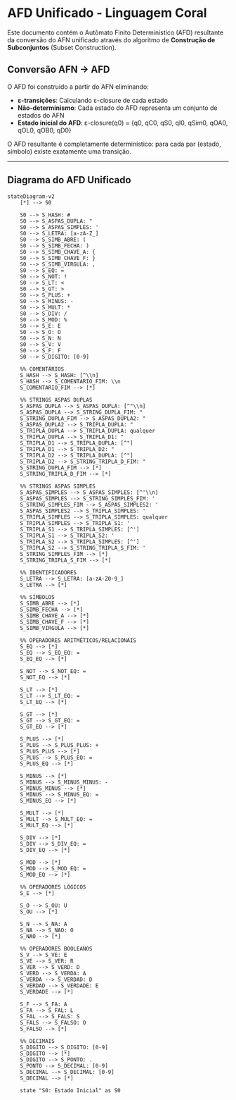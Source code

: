 # AFD Unificado - Linguagem Coral

Este documento contém o Autômato Finito Determinístico (AFD) resultante da conversão do AFN unificado através do algoritmo de **Construção de Subconjuntos** (Subset Construction).

## Conversão AFN → AFD

O AFD foi construído a partir do AFN eliminando:
- **ε-transições**: Calculando ε-closure de cada estado
- **Não-determinismo**: Cada estado do AFD representa um conjunto de estados do AFN
- **Estado inicial do AFD**: ε-closure(q0) = {q0, qC0, qS0, qI0, qSim0, qOA0, qOL0, qOB0, qD0}

O AFD resultante é completamente determinístico: para cada par (estado, símbolo) existe exatamente uma transição.

---

## Diagrama do AFD Unificado

```mermaid
stateDiagram-v2
    [*] --> S0
    
    S0 --> S_HASH: #
    S0 --> S_ASPAS_DUPLA: "
    S0 --> S_ASPAS_SIMPLES: '
    S0 --> S_LETRA: [a-zA-Z_]
    S0 --> S_SIMB_ABRE: (
    S0 --> S_SIMB_FECHA: )
    S0 --> S_SIMB_CHAVE_A: {
    S0 --> S_SIMB_CHAVE_F: }
    S0 --> S_SIMB_VIRGULA: ,
    S0 --> S_EQ: =
    S0 --> S_NOT: !
    S0 --> S_LT: <
    S0 --> S_GT: >
    S0 --> S_PLUS: +
    S0 --> S_MINUS: -
    S0 --> S_MULT: *
    S0 --> S_DIV: /
    S0 --> S_MOD: %
    S0 --> S_E: E
    S0 --> S_O: O
    S0 --> S_N: N
    S0 --> S_V: V
    S0 --> S_F: F
    S0 --> S_DIGITO: [0-9]
    
    %% COMENTÁRIOS
    S_HASH --> S_HASH: [^\\n]
    S_HASH --> S_COMENTARIO_FIM: \\n
    S_COMENTARIO_FIM --> [*]
    
    %% STRINGS ASPAS DUPLAS
    S_ASPAS_DUPLA --> S_ASPAS_DUPLA: [^"\\n]
    S_ASPAS_DUPLA --> S_STRING_DUPLA_FIM: "
    S_STRING_DUPLA_FIM --> S_ASPAS_DUPLA2: "
    S_ASPAS_DUPLA2 --> S_TRIPLA_DUPLA: "
    S_TRIPLA_DUPLA --> S_TRIPLA_DUPLA: qualquer
    S_TRIPLA_DUPLA --> S_TRIPLA_D1: "
    S_TRIPLA_D1 --> S_TRIPLA_DUPLA: [^"]
    S_TRIPLA_D1 --> S_TRIPLA_D2: "
    S_TRIPLA_D2 --> S_TRIPLA_DUPLA: [^"]
    S_TRIPLA_D2 --> S_STRING_TRIPLA_D_FIM: "
    S_STRING_DUPLA_FIM --> [*]
    S_STRING_TRIPLA_D_FIM --> [*]
    
    %% STRINGS ASPAS SIMPLES
    S_ASPAS_SIMPLES --> S_ASPAS_SIMPLES: [^'\\n]
    S_ASPAS_SIMPLES --> S_STRING_SIMPLES_FIM: '
    S_STRING_SIMPLES_FIM --> S_ASPAS_SIMPLES2: '
    S_ASPAS_SIMPLES2 --> S_TRIPLA_SIMPLES: '
    S_TRIPLA_SIMPLES --> S_TRIPLA_SIMPLES: qualquer
    S_TRIPLA_SIMPLES --> S_TRIPLA_S1: '
    S_TRIPLA_S1 --> S_TRIPLA_SIMPLES: [^']
    S_TRIPLA_S1 --> S_TRIPLA_S2: '
    S_TRIPLA_S2 --> S_TRIPLA_SIMPLES: [^']
    S_TRIPLA_S2 --> S_STRING_TRIPLA_S_FIM: '
    S_STRING_SIMPLES_FIM --> [*]
    S_STRING_TRIPLA_S_FIM --> [*]
    
    %% IDENTIFICADORES
    S_LETRA --> S_LETRA: [a-zA-Z0-9_]
    S_LETRA --> [*]
    
    %% SÍMBOLOS
    S_SIMB_ABRE --> [*]
    S_SIMB_FECHA --> [*]
    S_SIMB_CHAVE_A --> [*]
    S_SIMB_CHAVE_F --> [*]
    S_SIMB_VIRGULA --> [*]
    
    %% OPERADORES ARITMÉTICOS/RELACIONAIS
    S_EQ --> [*]
    S_EQ --> S_EQ_EQ: =
    S_EQ_EQ --> [*]
    
    S_NOT --> S_NOT_EQ: =
    S_NOT_EQ --> [*]
    
    S_LT --> [*]
    S_LT --> S_LT_EQ: =
    S_LT_EQ --> [*]
    
    S_GT --> [*]
    S_GT --> S_GT_EQ: =
    S_GT_EQ --> [*]
    
    S_PLUS --> [*]
    S_PLUS --> S_PLUS_PLUS: +
    S_PLUS_PLUS --> [*]
    S_PLUS --> S_PLUS_EQ: =
    S_PLUS_EQ --> [*]
    
    S_MINUS --> [*]
    S_MINUS --> S_MINUS_MINUS: -
    S_MINUS_MINUS --> [*]
    S_MINUS --> S_MINUS_EQ: =
    S_MINUS_EQ --> [*]
    
    S_MULT --> [*]
    S_MULT --> S_MULT_EQ: =
    S_MULT_EQ --> [*]
    
    S_DIV --> [*]
    S_DIV --> S_DIV_EQ: =
    S_DIV_EQ --> [*]
    
    S_MOD --> [*]
    S_MOD --> S_MOD_EQ: =
    S_MOD_EQ --> [*]
    
    %% OPERADORES LÓGICOS
    S_E --> [*]
    
    S_O --> S_OU: U
    S_OU --> [*]
    
    S_N --> S_NA: A
    S_NA --> S_NAO: O
    S_NAO --> [*]
    
    %% OPERADORES BOOLEANOS
    S_V --> S_VE: E
    S_VE --> S_VER: R
    S_VER --> S_VERD: D
    S_VERD --> S_VERDA: A
    S_VERDA --> S_VERDAD: D
    S_VERDAD --> S_VERDADE: E
    S_VERDADE --> [*]
    
    S_F --> S_FA: A
    S_FA --> S_FAL: L
    S_FAL --> S_FALS: S
    S_FALS --> S_FALSO: O
    S_FALSO --> [*]
    
    %% DECIMAIS
    S_DIGITO --> S_DIGITO: [0-9]
    S_DIGITO --> [*]
    S_DIGITO --> S_PONTO: .
    S_PONTO --> S_DECIMAL: [0-9]
    S_DECIMAL --> S_DECIMAL: [0-9]
    S_DECIMAL --> [*]
    
    state "S0: Estado Inicial" as S0
```
